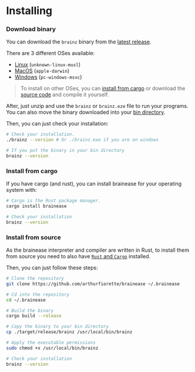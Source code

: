 # Installing

### Download binary

You can download the `brainz` binary from the
[latest release](https://github.com/arthurfiorette/brainease/releases).

There are 3 different OSes available:

- [Linux](https://github.com/arthurfiorette/brainease/releases/latest/download/brainease-x86_64-unknown-linux-musl.zip)
  (`unknown-linux-musl`)
- [MacOS](https://github.com/arthurfiorette/brainease/releases/latest/download/brainease-x86_64-apple-darwin.zip)
  (`apple-darwin`)
- [Windows](https://github.com/arthurfiorette/brainease/releases/latest/download/brainease-x86_64-pc-windows-msvc.zip)
  (`pc-windows-msvc`)

> To install on other OSes, you can [install from cargo](#install-from-cargo) or download
> the [source code](#install-from-source) and compile it yourself.

After, just unzip and use the `brainz` or `brainz.eze` file to run your programs. You can
also move the binary downloaded into your
[bin directory](https://superuser.com/questions/983138/what-is-the-equivalent-of-the-bin-directory-for-windows).

Then, you can just check your installation:

```sh
# Check your installation.
./brainz --version # Or ./brainz.exe if you are on windows

# If you put the binary in your bin directory
brainz --version
```

### Install from cargo

If you have cargo (and rust), you can install brainease for your operating system with:

```sh
# Cargo is the Rust package manager.
cargo install brainease

# Check your installation
brainz --version
```

### Install from source

As the brainease interpreter and compiler are written in Rust, to install them from source
you need to also have [`Rust` and `Cargo`](https://www.rust-lang.org/tools/install)
installed.

Then, you can just follow these steps:

```sh
# Clone the repository
git clone https://github.com/arthurfiorette/brainease ~/.brainease

# Cd into the repository
cd ~/.brainease

# Build the binary
cargo build --release

# Copy the binary to your bin directory
cp ./target/release/brainz /usr/local/bin/brainz

# Apply the executable permissions
sudo chmod +x /usr/local/bin/brainz

# Check your installation
brainz --version
```
